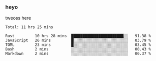 ### heyo
tweoss here

<!--START_SECTION:waka-->
```text
Total: 11 hrs 25 mins

Rust         10 hrs 28 mins  ███████████████████████░░   91.38 % 
JavaScript   26 mins         █░░░░░░░░░░░░░░░░░░░░░░░░   03.79 % 
TOML         23 mins         █░░░░░░░░░░░░░░░░░░░░░░░░   03.45 % 
Bash         2 mins          ░░░░░░░░░░░░░░░░░░░░░░░░░   00.43 % 
Markdown     2 mins          ░░░░░░░░░░░░░░░░░░░░░░░░░   00.37 % 
```
<!--END_SECTION:waka-->

<!--
**Tweoss/tweoss** is a ✨ _special_ ✨ repository because its `README.md` (this file) appears on your GitHub profile.

Here are some ideas to get you started:

- 🔭 I’m currently working on ...
- 🌱 I’m currently learning ...
- 👯 I’m looking to collaborate on ...
- 🤔 I’m looking for help with ...
- 💬 Ask me about ...
- 📫 How to reach me: ...
- 😄 Pronouns: ...
- ⚡ Fun fact: ...
-->
